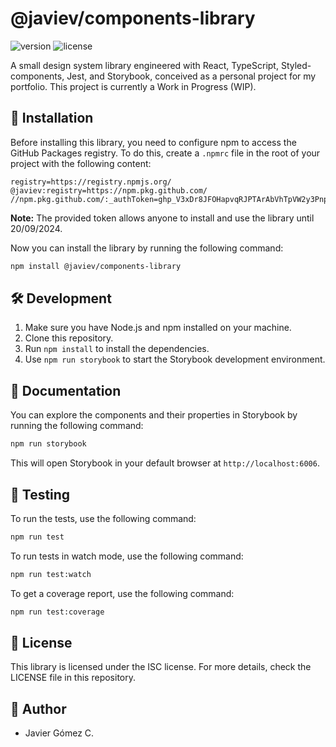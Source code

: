 # @javiev/components-library

![version](https://img.shields.io/badge/version-0.0.1-brightgreen)
![license](https://img.shields.io/badge/license-ISC-blue)

A small design system library engineered with React, TypeScript, Styled-components, Jest, and Storybook, conceived as a personal project for my portfolio. This project is currently a Work in Progress (WIP).

## 🚀 Installation

Before installing this library, you need to configure npm to access the GitHub Packages registry. To do this, create a `.npmrc` file in the root of your project with the following content:

```plaintext
registry=https://registry.npmjs.org/
@javiev:registry=https://npm.pkg.github.com/
//npm.pkg.github.com/:_authToken=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
```

**Note:** The provided token allows anyone to install and use the library until 20/09/2024.

Now you can install the library by running the following command:

```bash
npm install @javiev/components-library
```

## 🛠 Development

1. Make sure you have Node.js and npm installed on your machine.
2. Clone this repository.
3. Run `npm install` to install the dependencies.
4. Use `npm run storybook` to start the Storybook development environment.

## 📖 Documentation

You can explore the components and their properties in Storybook by running the following command:

```bash
npm run storybook
```

This will open Storybook in your default browser at `http://localhost:6006`.

## 🧪 Testing

To run the tests, use the following command:

```bash
npm run test
```

To run tests in watch mode, use the following command:

```bash
npm run test:watch
```

To get a coverage report, use the following command:

```bash
npm run test:coverage
```



## 📄 License

This library is licensed under the ISC license. For more details, check the LICENSE file in this repository.

## 👥 Author

- Javier Gómez C.
